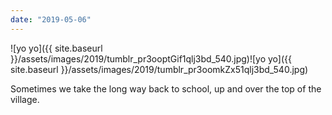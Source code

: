 ```yaml
---
date: "2019-05-06"
---
```


![yo yo]({{ site.baseurl }}/assets/images/2019/tumblr_pr3ooptGif1qlj3bd_540.jpg)![yo yo]({{ site.baseurl }}/assets/images/2019/tumblr_pr3oomkZx51qlj3bd_540.jpg)

Sometimes we take the long way back to school, up and over the top of the village.
